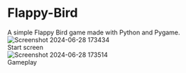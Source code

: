 # Flappy-Bird
A simple Flappy Bird game made with Python and Pygame. 
![Screenshot 2024-06-28 173434](https://github.com/aaradhy25tiwari/Flappy-Bird/assets/126463600/f9418bf3-7f5c-48d8-8605-704927b9ded8) 
<br>
Start screen
<br>
![Screenshot 2024-06-28 173514](https://github.com/aaradhy25tiwari/Flappy-Bird/assets/126463600/2e5357b1-9011-40bc-b4c6-72fdd024a2d1)
<br>
Gameplay
